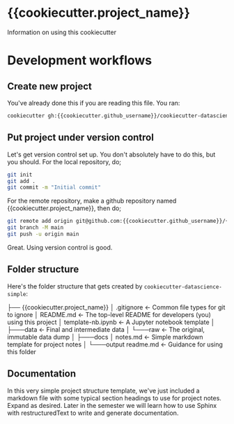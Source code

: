 # {{cookiecutter.project_name}}

Information on using this cookiecutter

Development workflows
=======================

Create new project
----------------------

You've already done this if you are reading this file. You ran:

```bash
cookiecutter gh:{{cookiecutter.github_username}}/cookiecutter-datascience-simple
```

Put project under version control
---------------------------------

Let's get version control set up. You don't absolutely have to do this, but you should. For the local repository, do;

```bash
git init
git add .
git commit -m "Initial commit"
```

For the remote repository, make a github repository named {{cookiecutter.project_name}}, then do;

```bash
git remote add origin git@github.com:{{cookiecutter.github_username}}/{{cookiecutter.project_name}}.git
git branch -M main
git push -u origin main
```

Great. Using version control is good.


Folder structure
-----------------

Here's the folder structure that gets created by `cookiecutter-datascience-simple`:

├── {{cookiecutter.project_name}}
	│   .gitignore					<- Common file types for git to ignore
	│   README.md					<- The top-level README for developers (you) using this project
	│   template-nb.ipynb			<- A Jupyter notebook template
	│
	├───data						<- Final and intermediate data
	│   └───raw						<- The original, immutable data dump
	│
	├───docs
	│       notes.md				<- Simple markdown template for project notes
	│
	└───output
			readme.md				<- Guidance for using this folder


Documentation
--------------

In this very simple project structure template, we've just included a markdown file with some typical
section headings to use for project notes. Expand as desired. Later in the semester we will learn how to
use Sphinx with restructuredText to write and generate documentation.



